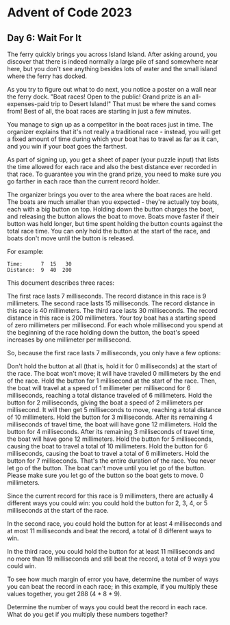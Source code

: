 # Advent of Code 2023

## Day 6: Wait For It

The ferry quickly brings you across Island Island. After asking around, you discover that there is indeed normally a large pile of sand somewhere near here, but you don't see anything besides lots of water and the small island where the ferry has docked.

As you try to figure out what to do next, you notice a poster on a wall near the ferry dock. "Boat races! Open to the public! Grand prize is an all-expenses-paid trip to Desert Island!" That must be where the sand comes from! Best of all, the boat races are starting in just a few minutes.

You manage to sign up as a competitor in the boat races just in time. The organizer explains that it's not really a traditional race - instead, you will get a fixed amount of time during which your boat has to travel as far as it can, and you win if your boat goes the farthest.

As part of signing up, you get a sheet of paper (your puzzle input) that lists the time allowed for each race and also the best distance ever recorded in that race. To guarantee you win the grand prize, you need to make sure you go farther in each race than the current record holder.

The organizer brings you over to the area where the boat races are held. The boats are much smaller than you expected - they're actually toy boats, each with a big button on top. Holding down the button charges the boat, and releasing the button allows the boat to move. Boats move faster if their button was held longer, but time spent holding the button counts against the total race time. You can only hold the button at the start of the race, and boats don't move until the button is released.

For example:

```
Time:      7  15   30
Distance:  9  40  200
```

This document describes three races:

The first race lasts 7 milliseconds. The record distance in this race is 9 millimeters.
The second race lasts 15 milliseconds. The record distance in this race is 40 millimeters.
The third race lasts 30 milliseconds. The record distance in this race is 200 millimeters.
Your toy boat has a starting speed of zero millimeters per millisecond. For each whole millisecond you spend at the beginning of the race holding down the button, the boat's speed increases by one millimeter per millisecond.

So, because the first race lasts 7 milliseconds, you only have a few options:

Don't hold the button at all (that is, hold it for 0 milliseconds) at the start of the race. The boat won't move; it will have traveled 0 millimeters by the end of the race.
Hold the button for 1 millisecond at the start of the race. Then, the boat will travel at a speed of 1 millimeter per millisecond for 6 milliseconds, reaching a total distance traveled of 6 millimeters.
Hold the button for 2 milliseconds, giving the boat a speed of 2 millimeters per millisecond. It will then get 5 milliseconds to move, reaching a total distance of 10 millimeters.
Hold the button for 3 milliseconds. After its remaining 4 milliseconds of travel time, the boat will have gone 12 millimeters.
Hold the button for 4 milliseconds. After its remaining 3 milliseconds of travel time, the boat will have gone 12 millimeters.
Hold the button for 5 milliseconds, causing the boat to travel a total of 10 millimeters.
Hold the button for 6 milliseconds, causing the boat to travel a total of 6 millimeters.
Hold the button for 7 milliseconds. That's the entire duration of the race. You never let go of the button. The boat can't move until you let go of the button. Please make sure you let go of the button so the boat gets to move. 0 millimeters.

Since the current record for this race is 9 millimeters, there are actually 4 different ways you could win: you could hold the button for 2, 3, 4, or 5 milliseconds at the start of the race.

In the second race, you could hold the button for at least 4 milliseconds and at most 11 milliseconds and beat the record, a total of 8 different ways to win.

In the third race, you could hold the button for at least 11 milliseconds and no more than 19 milliseconds and still beat the record, a total of 9 ways you could win.

To see how much margin of error you have, determine the number of ways you can beat the record in each race; in this example, if you multiply these values together, you get 288 (4 * 8 * 9).

Determine the number of ways you could beat the record in each race. What do you get if you multiply these numbers together?

